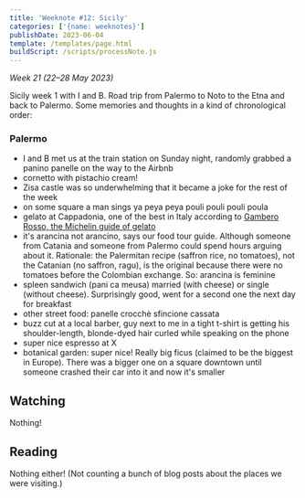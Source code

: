 ```yaml
---
title: 'Weeknote #12: Sicily'
categories: ['{name: weeknotes}']
publishDate: 2023-06-04
template: /templates/page.html
buildScript: /scripts/processNote.js
---
```


_Week 21 (22–28 May 2023)_

Sicily week 1 with I and B. Road trip from Palermo to Noto to the Etna and back to Palermo. Some memories and thoughts in a kind of chronological order:

### Palermo

- I and B met us at the train station on Sunday night, randomly grabbed a panino panelle on the way to the Airbnb
- cornetto with pistachio cream!
- Zisa castle was so underwhelming that it became a joke for the rest of the week
- on some square a man sings ya peya peya pouli pouli pouli poula
- gelato at Cappadonia, one of the best in Italy according to [Gambero Rosso, the Michelin guide of gelato](gamberorosso.it/gelaterie/)
- it's arancina not arancino, says our food tour guide. Although someone from Catania and someone from Palermo could spend hours arguing about it. Rationale: the Palermitan recipe (saffron rice, no tomatoes), not the Catanian (no saffron, ragu), is the original because there were no tomatoes before the Colombian exchange. So: arancina is feminine
- spleen sandwich (pani ca meusa) married (with cheese) or single (without cheese). Surprisingly good, went for a second one the next day for breakfast
- other street food: panelle crocchè sfincione cassata
- buzz cut at a local barber, guy next to me in a tight t-shirt is getting his shoulder-length, blonde-dyed hair curled while speaking on the phone
- super nice espresso at X
- botanical garden: super nice! Really big ficus (claimed to be the biggest in Europe). There was a bigger one on a square downtown until someone crashed their car into it and now it's smaller

## Watching

Nothing!

## Reading

Nothing either! (Not counting a bunch of blog posts about the places we were visiting.)

